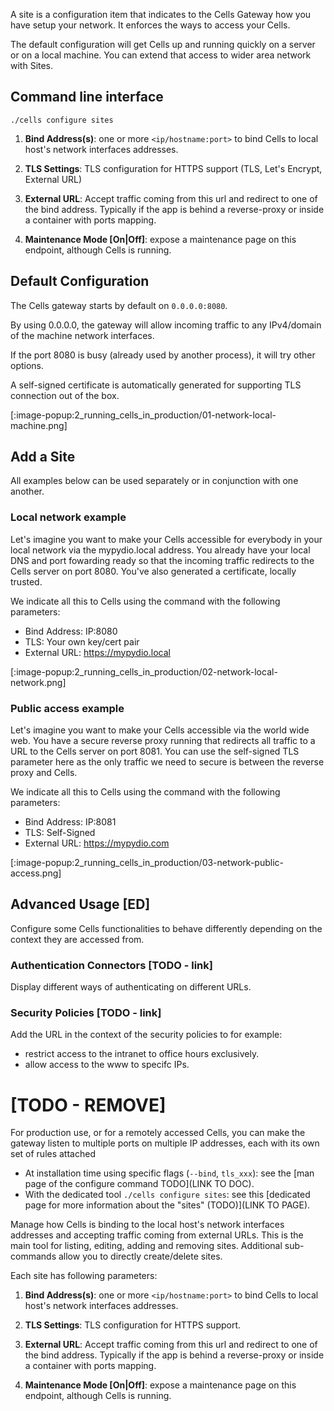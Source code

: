 A site is a configuration item that indicates to the Cells Gateway how you have setup your network. It enforces the ways to access
your Cells.

The default configuration will get Cells up and running quickly on a server or on a local machine. You can extend that access
to wider area network with Sites.

## Command line interface

```
./cells configure sites
```

1. **Bind Address(s)**: one or more `<ip/hostname:port>` to bind Cells to local host's network interfaces addresses. 

2. **TLS Settings**: TLS configuration for HTTPS support (TLS, Let's Encrypt, External URL)

3. **External URL**: Accept traffic coming from this url and redirect to one of the bind address.
    Typically if the app is behind a reverse-proxy or inside a container with ports mapping.

4. **Maintenance Mode [On|Off]**: expose a maintenance page on this endpoint, although Cells is running.

## Default Configuration

The Cells gateway starts by default on `0.0.0.0:8080`.

By using 0.0.0.0, the gateway will allow incoming traffic to any IPv4/domain of the machine network interfaces.

If the port 8080 is busy (already used by another process), it will try other options.

A self-signed certificate is automatically generated for supporting TLS connection out of the box.

[:image-popup:2_running_cells_in_production/01-network-local-machine.png]

## Add a Site

All examples below can be used separately or in conjunction with one another.

### Local network example

Let's imagine you want to make your Cells accessible for everybody in your local network via the mypydio.local address. You already have your local DNS
and port fowarding ready so that the incoming traffic redirects to the Cells server on port 8080. You've also generated a certificate, locally trusted.

We indicate all this to Cells using the command with the following parameters:

  - Bind Address: IP:8080
  - TLS: Your own key/cert pair
  - External URL: https://mypydio.local

[:image-popup:2_running_cells_in_production/02-network-local-network.png]

### Public access example

Let's imagine you want to make your Cells accessible via the world wide web. You have a secure reverse proxy running that redirects all traffic to a URL to the
Cells server on port 8081. You can use the self-signed TLS parameter here as the only traffic we need to secure is between the reverse proxy and Cells.

We indicate all this to Cells using the command with the following parameters:

  - Bind Address: IP:8081
  - TLS: Self-Signed
  - External URL: https://mypydio.com

[:image-popup:2_running_cells_in_production/03-network-public-access.png]

## Advanced Usage [ED]

Configure some Cells functionalities to behave differently depending on the context they are accessed from.

### Authentication Connectors [TODO - link]
Display different ways of authenticating on different URLs.

### Security Policies [TODO - link]
Add the URL in the context of the security policies to for example:

  - restrict access to the intranet to office hours exclusively.
  - allow access to the www to specifc IPs.





# [TODO - REMOVE]
For production use, or for a remotely accessed Cells, you can make the gateway listen to multiple ports on multiple IP addresses,
each with its own set of rules attached 

- At installation time using specific flags (`--bind`, `tls_xxx`): see the [man page of the configure command TODO](LINK TO DOC).
- With the dedicated tool `./cells configure sites`: see this [dedicated page for more information about the "sites" (TODO)](LINK TO PAGE).

Manage how Cells is binding to the local host's network interfaces addresses and accepting traffic coming from external URLs.
  This is the main tool for listing, editing, adding and removing sites. Additional sub-commands allow you to directly create/delete sites.
  
  Each site has following parameters:
  
1. **Bind Address(s)**: one or more `<ip/hostname:port>` to bind Cells to local host's network interfaces addresses. 

2. **TLS Settings**: TLS configuration for HTTPS support.

3. **External URL**: Accept traffic coming from this url and redirect to one of the bind address.
    Typically if the app is behind a reverse-proxy or inside a container with ports mapping.

4. **Maintenance Mode [On|Off]**: expose a maintenance page on this endpoint, although Cells is running.